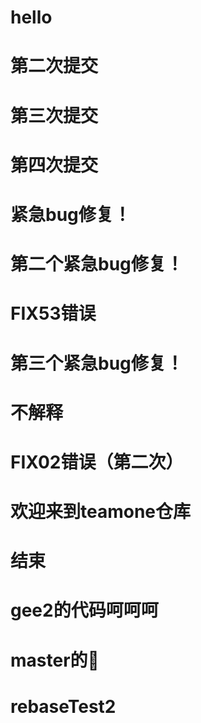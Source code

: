 # hello

# 第二次提交

# 第三次提交

# 第四次提交

# 紧急bug修复！

# 第二个紧急bug修复！

# FIX53错误

# 第三个紧急bug修复！

# 不解释

# FIX02错误（第二次）

# 欢迎来到teamone仓库

# 结束

# gee2的代码呵呵呵

# master的🍮

# rebaseTest2